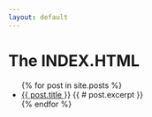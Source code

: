 ```yaml
---
layout: default
---
```


The INDEX.HTML
==============

<ul>
  {% for post in site.posts %}
    <li>
      <a href="{{site.baseurl}}{{ post.url }}">{{ post.title }}</a>
      {{ # post.excerpt }}
    </li>
  {% endfor %}
</ul>
